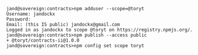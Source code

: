     jand@sovereign:contracts>npm adduser --scope=@toryt
    Username: jandockx
    Password: 
    Email: (this IS public) jandockx@gmail.com
    Logged in as jandockx to scope @toryt on https://registry.npmjs.org/.
    jand@sovereign:contracts>npm publish --access public
    + @toryt/contracts-ii@1.0.0
    jand@sovereign:contracts>npm config set scope toryt
